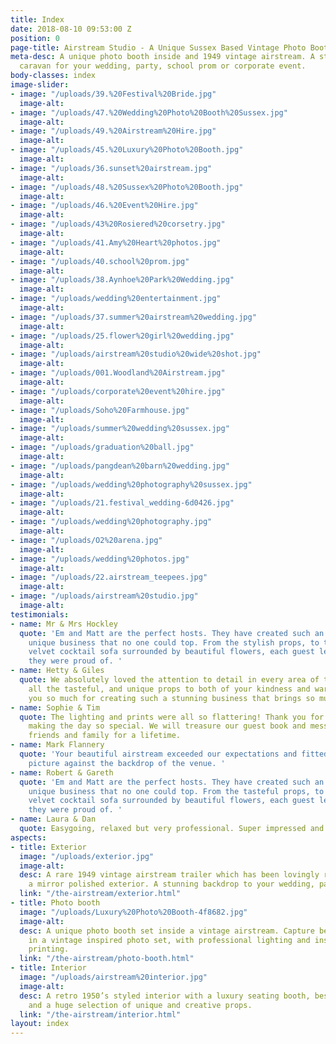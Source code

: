 ```yaml
---
title: Index
date: 2018-08-10 09:53:00 Z
position: 0
page-title: Airstream Studio - A Unique Sussex Based Vintage Photo Booth
meta-desc: A unique photo booth inside and 1949 vintage airstream. A stunning retro
  caravan for your wedding, party, school prom or corporate event.
body-classes: index
image-slider:
- image: "/uploads/39.%20Festival%20Bride.jpg"
  image-alt: 
- image: "/uploads/47.%20Wedding%20Photo%20Booth%20Sussex.jpg"
  image-alt: 
- image: "/uploads/49.%20Airstream%20Hire.jpg"
  image-alt: 
- image: "/uploads/45.%20Luxury%20Photo%20Booth.jpg"
  image-alt: 
- image: "/uploads/36.sunset%20airstream.jpg"
  image-alt: 
- image: "/uploads/48.%20Sussex%20Photo%20Booth.jpg"
  image-alt: 
- image: "/uploads/46.%20Event%20Hire.jpg"
  image-alt: 
- image: "/uploads/43%20Rosiered%20corsetry.jpg"
  image-alt: 
- image: "/uploads/41.Amy%20Heart%20photos.jpg"
  image-alt: 
- image: "/uploads/40.school%20prom.jpg"
  image-alt: 
- image: "/uploads/38.Aynhoe%20Park%20Wedding.jpg"
  image-alt: 
- image: "/uploads/wedding%20entertainment.jpg"
  image-alt: 
- image: "/uploads/37.summer%20airstream%20wedding.jpg"
  image-alt: 
- image: "/uploads/25.flower%20girl%20wedding.jpg"
  image-alt: 
- image: "/uploads/airstream%20studio%20wide%20shot.jpg"
  image-alt: 
- image: "/uploads/001.Woodland%20Airstream.jpg"
  image-alt: 
- image: "/uploads/corporate%20event%20hire.jpg"
  image-alt: 
- image: "/uploads/Soho%20Farmhouse.jpg"
  image-alt: 
- image: "/uploads/summer%20wedding%20sussex.jpg"
  image-alt: 
- image: "/uploads/graduation%20ball.jpg"
  image-alt: 
- image: "/uploads/pangdean%20barn%20wedding.jpg"
  image-alt: 
- image: "/uploads/wedding%20photography%20sussex.jpg"
  image-alt: 
- image: "/uploads/21.festival_wedding-6d0426.jpg"
  image-alt: 
- image: "/uploads/wedding%20photography.jpg"
  image-alt: 
- image: "/uploads/O2%20arena.jpg"
  image-alt: 
- image: "/uploads/wedding%20photos.jpg"
  image-alt: 
- image: "/uploads/22.airstream_teepees.jpg"
  image-alt: 
- image: "/uploads/airstream%20studio.jpg"
  image-alt: 
testimonials:
- name: Mr & Mrs Hockley
  quote: 'Em and Matt are the perfect hosts. They have created such an incredible,
    unique business that no one could top. From the stylish props, to the stunning
    velvet cocktail sofa surrounded by beautiful flowers, each guest left with photos
    they were proud of. '
- name: Hetty & Giles
  quote: We absolutely loved the attention to detail in every area of the booth from
    all the tasteful, and unique props to both of your kindness and warmth. Thank
    you so much for creating such a stunning business that brings so much joy to everyone.
- name: Sophie & Tim
  quote: The lighting and prints were all so flattering! Thank you for coming and
    making the day so special. We will treasure our guest book and messages from our
    friends and family for a lifetime.
- name: Mark Flannery
  quote: 'Your beautiful airstream exceeded our expectations and fitted in like a
    picture against the backdrop of the venue. '
- name: Robert & Gareth
  quote: 'Em and Matt are the perfect hosts. They have created such an incredible,
    unique business that no one could top. From the tasteful props, to the stunning
    velvet cocktail sofa surrounded by beautiful flowers, each guest left with photos
    they were proud of. '
- name: Laura & Dan
  quote: Easygoing, relaxed but very professional. Super impressed and extremely happy!
aspects:
- title: Exterior
  image: "/uploads/exterior.jpg"
  image-alt: 
  desc: A rare 1949 vintage airstream trailer which has been lovingly restored with
    a mirror polished exterior. A stunning backdrop to your wedding, party or event.
  link: "/the-airstream/exterior.html"
- title: Photo booth
  image: "/uploads/Luxury%20Photo%20Booth-4f8682.jpg"
  image-alt: 
  desc: A unique photo booth set inside a vintage airstream. Capture beautiful memories
    in a vintage inspired photo set, with professional lighting and instant photo
    printing.
  link: "/the-airstream/photo-booth.html"
- title: Interior
  image: "/uploads/airstream%20interior.jpg"
  image-alt: 
  desc: A retro 1950’s styled interior with a luxury seating booth, bespoke units
    and a huge selection of unique and creative props.
  link: "/the-airstream/interior.html"
layout: index
---
```


